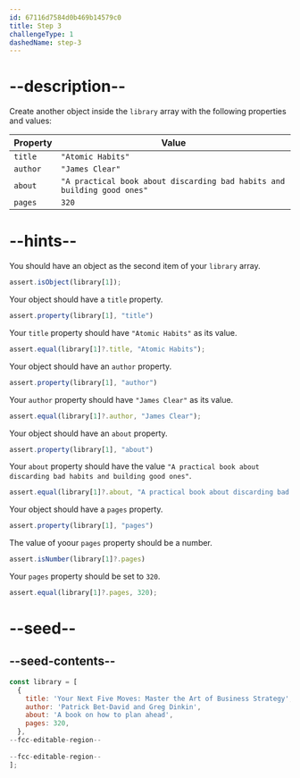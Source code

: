 ```yaml
---
id: 67116d7584d0b469b14579c0
title: Step 3
challengeType: 1
dashedName: step-3
---
```


# --description--

Create another object inside the `library` array with the following properties and values:

| Property | Value   |
| ----------- | ------- |
| `title` | `"Atomic Habits"`|
| `author` | `"James Clear"`|
| `about` | `"A practical book about discarding bad habits and building good ones"`|
| `pages` | `320` |

# --hints--


You should have an object as the second item of your `library` array.

```js
assert.isObject(library[1]);
```

Your object should have a `title` property.

```js
assert.property(library[1], "title")
```

Your `title` property should have `"Atomic Habits"` as its value.

```js
assert.equal(library[1]?.title, "Atomic Habits");
```

Your object should have an `author` property.

```js
assert.property(library[1], "author")
```

Your `author` property should have `"James Clear"` as its value.

```js
assert.equal(library[1]?.author, "James Clear");
```

Your object should have an `about` property.

```js
assert.property(library[1], "about")
```

Your `about` property should have the value `"A practical book about discarding bad habits and building good ones"`.

```js
assert.equal(library[1]?.about, "A practical book about discarding bad habits and building good ones");
```

Your object should have a `pages` property.

```js
assert.property(library[1], "pages")
```

The value of yoour `pages` property should be a number.

```js
assert.isNumber(library[1]?.pages)
```

Your `pages` property should be set to `320`.

```js
assert.equal(library[1]?.pages, 320);
```

# --seed--

## --seed-contents--

```js
const library = [
  {
    title: 'Your Next Five Moves: Master the Art of Business Strategy',
    author: 'Patrick Bet-David and Greg Dinkin',
    about: 'A book on how to plan ahead',
    pages: 320,
  },
--fcc-editable-region--
  
--fcc-editable-region--
];
```
